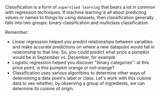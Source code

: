 Classification is a form of `supervised learning` that bears a lot in common with regression techniques. If machine learning is all about predicting values or names to things by using datasets, then classification generally falls into two groups: binary classification and multiclass classification.

Remember:

- Linear regression helped you predict relationships between variables and make accurate predictions on where a new datapoint would fall in relationship to that line. So, you could predict what price a pumpkin would be in September vs. December, for example.
- Logistic regression helped you discover "binary categories": at this price point, is this pumpkin orange or not-orange?
- Classification uses various algorithms to determine other ways of determining a data point's label or class. Let's work with this cuisine data to see whether, by observing a group of ingredients, we can determine its cuisine of origin.
